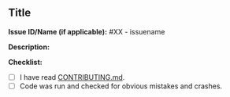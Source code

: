 ## Title

**Issue ID/Name (if applicable):** #XX - issuename

**Description:**

**Checklist:**
- [ ] I have read [CONTRIBUTING.md](../CONTRIBUTING.md).
- [ ] Code was run and checked for obvious mistakes and crashes.
